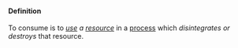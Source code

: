 #### Definition

To consume is to *[use](https://github.com/gcassel/Modular-Organization-Terminology/blob/master/terms/use.md) a [resource](https://github.com/gcassel/Modular-Organization-Terminology/blob/master/terms/resource.md)* in a [process](https://github.com/gcassel/Modular-Organization-Terminology/blob/master/terms/process.md) which *disintegrates or destroys* that resource.

